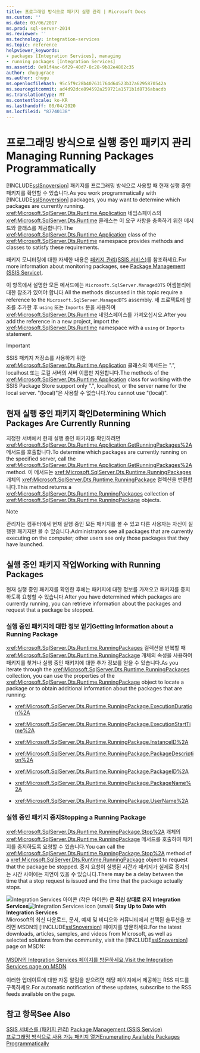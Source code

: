 ```yaml
---
title: 프로그래밍 방식으로 패키지 실행 관리 | Microsoft Docs
ms.custom: ''
ms.date: 03/06/2017
ms.prod: sql-server-2014
ms.reviewer: ''
ms.technology: integration-services
ms.topic: reference
helpviewer_keywords:
- packages [Integration Services], managing
- running packages [Integration Services]
ms.assetid: 0e91f4ac-6f29-40d7-8c28-9b82e4802c35
author: chugugrace
ms.author: chugu
ms.openlocfilehash: 95c5f9c28b407631764d64523b37a6295870542a
ms.sourcegitcommit: ad4d92dce894592a259721a1571b1d8736abacdb
ms.translationtype: MT
ms.contentlocale: ko-KR
ms.lasthandoff: 08/04/2020
ms.locfileid: "87740138"
---
```

# <a name="managing-running-packages-programmatically"></a><span data-ttu-id="89397-102">프로그래밍 방식으로 실행 중인 패키지 관리</span><span class="sxs-lookup"><span data-stu-id="89397-102">Managing Running Packages Programmatically</span></span>
  <span data-ttu-id="89397-103">[!INCLUDE[ssISnoversion](../../includes/ssisnoversion-md.md)] 패키지를 프로그래밍 방식으로 사용할 때 현재 실행 중인 패키지를 확인할 수 있습니다.</span><span class="sxs-lookup"><span data-stu-id="89397-103">As you work programmatically with [!INCLUDE[ssISnoversion](../../includes/ssisnoversion-md.md)] packages, you may want to determine which packages are currently running.</span></span> <span data-ttu-id="89397-104"><xref:Microsoft.SqlServer.Dts.Runtime.Application> 네임스페이스의 <xref:Microsoft.SqlServer.Dts.Runtime> 클래스는 이 요구 사항을 충족하기 위한 메서드와 클래스를 제공합니다.</span><span class="sxs-lookup"><span data-stu-id="89397-104">The <xref:Microsoft.SqlServer.Dts.Runtime.Application> class of the <xref:Microsoft.SqlServer.Dts.Runtime> namespace provides methods and classes to satisfy these requirements.</span></span>  
  
 <span data-ttu-id="89397-105">패키지 모니터링에 대한 자세한 내용은 [패키지 관리&#40;SSIS 서비스&#41;](../service/package-management-ssis-service.md)를 참조하세요.</span><span class="sxs-lookup"><span data-stu-id="89397-105">For more information about monitoring packages, see [Package Management &#40;SSIS Service&#41;](../service/package-management-ssis-service.md).</span></span>  
  
 <span data-ttu-id="89397-106">이 항목에서 설명한 모든 메서드에는 `Microsoft.SqlServer.ManagedDTS` 어셈블리에 대한 참조가 있어야 합니다.</span><span class="sxs-lookup"><span data-stu-id="89397-106">All the methods discussed in this topic require a reference to the `Microsoft.SqlServer.ManagedDTS` assembly.</span></span> <span data-ttu-id="89397-107">새 프로젝트에 참조를 추가한 후 `using` 또는 `Imports` 문을 사용하여 <xref:Microsoft.SqlServer.Dts.Runtime> 네임스페이스를 가져오십시오.</span><span class="sxs-lookup"><span data-stu-id="89397-107">After you add the reference in a new project, import the <xref:Microsoft.SqlServer.Dts.Runtime> namespace with a `using` or `Imports` statement.</span></span>  
  
> [!IMPORTANT]  
>  <span data-ttu-id="89397-108">SSIS 패키지 저장소를 사용하기 위한 <xref:Microsoft.SqlServer.Dts.Runtime.Application> 클래스의 메서드는 ".", localhost 또는 로컬 서버의 서버 이름만 지원합니다.</span><span class="sxs-lookup"><span data-stu-id="89397-108">The methods of the <xref:Microsoft.SqlServer.Dts.Runtime.Application> class for working with the SSIS Package Store support only ".", localhost, or the server name for the local server.</span></span> <span data-ttu-id="89397-109">"(local)"은 사용할 수 없습니다.</span><span class="sxs-lookup"><span data-stu-id="89397-109">You cannot use "(local)".</span></span>  
  
## <a name="determining-which-packages-are-currently-running"></a><span data-ttu-id="89397-110">현재 실행 중인 패키지 확인</span><span class="sxs-lookup"><span data-stu-id="89397-110">Determining Which Packages Are Currently Running</span></span>  
 <span data-ttu-id="89397-111">지정한 서버에서 현재 실행 중인 패키지를 확인하려면 <xref:Microsoft.SqlServer.Dts.Runtime.Application.GetRunningPackages%2A> 메서드를 호출합니다.</span><span class="sxs-lookup"><span data-stu-id="89397-111">To determine which packages are currently running on the specified server, call the <xref:Microsoft.SqlServer.Dts.Runtime.Application.GetRunningPackages%2A> method.</span></span> <span data-ttu-id="89397-112">이 메서드는 <xref:Microsoft.SqlServer.Dts.Runtime.RunningPackages> 개체의 <xref:Microsoft.SqlServer.Dts.Runtime.RunningPackage> 컬렉션을 반환합니다.</span><span class="sxs-lookup"><span data-stu-id="89397-112">This method returns a <xref:Microsoft.SqlServer.Dts.Runtime.RunningPackages> collection of <xref:Microsoft.SqlServer.Dts.Runtime.RunningPackage> objects.</span></span>  
  
> [!NOTE]  
>  <span data-ttu-id="89397-113">관리자는 컴퓨터에서 현재 실행 중인 모든 패키지를 볼 수 있고 다른 사용자는 자신이 실행한 패키지만 볼 수 있습니다.</span><span class="sxs-lookup"><span data-stu-id="89397-113">Administrators see all packages that are currently executing on the computer; other users see only those packages that they have launched.</span></span>  
  
## <a name="working-with-running-packages"></a><span data-ttu-id="89397-114">실행 중인 패키지 작업</span><span class="sxs-lookup"><span data-stu-id="89397-114">Working with Running Packages</span></span>  
 <span data-ttu-id="89397-115">현재 실행 중인 패키지를 확인한 후에는 패키지에 대한 정보를 가져오고 패키지를 중지하도록 요청할 수 있습니다.</span><span class="sxs-lookup"><span data-stu-id="89397-115">After you have determined which packages are currently running, you can retrieve information about the packages and request that a package be stopped.</span></span>  
  
### <a name="getting-information-about-a-running-package"></a><span data-ttu-id="89397-116">실행 중인 패키지에 대한 정보 얻기</span><span class="sxs-lookup"><span data-stu-id="89397-116">Getting Information about a Running Package</span></span>  
 <span data-ttu-id="89397-117"><xref:Microsoft.SqlServer.Dts.Runtime.RunningPackages> 컬렉션을 반복할 때 <xref:Microsoft.SqlServer.Dts.Runtime.RunningPackage> 개체의 속성을 사용하여 패키지를 찾거나 실행 중인 패키지에 대한 추가 정보를 얻을 수 있습니다.</span><span class="sxs-lookup"><span data-stu-id="89397-117">As you iterate through the <xref:Microsoft.SqlServer.Dts.Runtime.RunningPackages> collection, you can use the properties of the <xref:Microsoft.SqlServer.Dts.Runtime.RunningPackage> object to locate a package or to obtain additional information about the packages that are running:</span></span>  
  
-   <xref:Microsoft.SqlServer.Dts.Runtime.RunningPackage.ExecutionDuration%2A>  
  
-   <xref:Microsoft.SqlServer.Dts.Runtime.RunningPackage.ExecutionStartTime%2A>  
  
-   <xref:Microsoft.SqlServer.Dts.Runtime.RunningPackage.InstanceID%2A>  
  
-   <xref:Microsoft.SqlServer.Dts.Runtime.RunningPackage.PackageDescription%2A>  
  
-   <xref:Microsoft.SqlServer.Dts.Runtime.RunningPackage.PackageID%2A>  
  
-   <xref:Microsoft.SqlServer.Dts.Runtime.RunningPackage.PackageName%2A>  
  
-   <xref:Microsoft.SqlServer.Dts.Runtime.RunningPackage.UserName%2A>  
  
### <a name="stopping-a-running-package"></a><span data-ttu-id="89397-118">실행 중인 패키지 중지</span><span class="sxs-lookup"><span data-stu-id="89397-118">Stopping a Running Package</span></span>  
 <span data-ttu-id="89397-119"><xref:Microsoft.SqlServer.Dts.Runtime.RunningPackage.Stop%2A> 개체의 <xref:Microsoft.SqlServer.Dts.Runtime.RunningPackage> 메서드를 호출하여 패키지를 중지하도록 요청할 수 있습니다.</span><span class="sxs-lookup"><span data-stu-id="89397-119">You can call the <xref:Microsoft.SqlServer.Dts.Runtime.RunningPackage.Stop%2A> method of a <xref:Microsoft.SqlServer.Dts.Runtime.RunningPackage> object to request that the package be stopped.</span></span> <span data-ttu-id="89397-120">중지 요청이 실행된 시간과 패키지가 실제로 중지되는 시간 사이에는 지연이 있을 수 있습니다.</span><span class="sxs-lookup"><span data-stu-id="89397-120">There may be a delay between the time that a stop request is issued and the time that the package actually stops.</span></span>  
  
<span data-ttu-id="89397-121">![Integration Services 아이콘 (작은 아이콘)](../media/dts-16.gif "Integration Services 아이콘(작은 아이콘)")  **은 최신 상태로 유지 Integration Services**</span><span class="sxs-lookup"><span data-stu-id="89397-121">![Integration Services icon (small)](../media/dts-16.gif "Integration Services icon (small)")  **Stay Up to Date with Integration Services**</span></span><br /> <span data-ttu-id="89397-122">Microsoft의 최신 다운로드, 문서, 예제 및 비디오와 커뮤니티에서 선택된 솔루션을 보려면 MSDN의 [!INCLUDE[ssISnoversion](../../includes/ssisnoversion-md.md)] 페이지를 방문하세요.</span><span class="sxs-lookup"><span data-stu-id="89397-122">For the latest downloads, articles, samples, and videos from Microsoft, as well as selected solutions from the community, visit the [!INCLUDE[ssISnoversion](../../includes/ssisnoversion-md.md)] page on MSDN:</span></span><br /><br /> [<span data-ttu-id="89397-123">MSDN의 Integration Services 페이지를 방문하세요.</span><span class="sxs-lookup"><span data-stu-id="89397-123">Visit the Integration Services page on MSDN</span></span>](https://go.microsoft.com/fwlink/?LinkId=136655)<br /><br /> <span data-ttu-id="89397-124">이러한 업데이트에 대한 자동 알림을 받으려면 해당 페이지에서 제공하는 RSS 피드를 구독하세요.</span><span class="sxs-lookup"><span data-stu-id="89397-124">For automatic notification of these updates, subscribe to the RSS feeds available on the page.</span></span>  
  
## <a name="see-also"></a><span data-ttu-id="89397-125">참고 항목</span><span class="sxs-lookup"><span data-stu-id="89397-125">See Also</span></span>  
 <span data-ttu-id="89397-126">[SSIS 서비스를 &#40;패키지 관리&#41;](../service/package-management-ssis-service.md) </span><span class="sxs-lookup"><span data-stu-id="89397-126">[Package Management &#40;SSIS Service&#41;](../service/package-management-ssis-service.md) </span></span>  
 [<span data-ttu-id="89397-127">프로그래밍 방식으로 사용 가능 패키지 열거</span><span class="sxs-lookup"><span data-stu-id="89397-127">Enumerating Available Packages Programmatically</span></span>](../run-manage-packages-programmatically/enumerating-available-packages-programmatically.md)  
  
  
